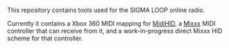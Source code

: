 This repository contains tools used for the SIGMA LOOP online radio.

Currently it contains a Xbox 360 MIDI mapping for [MidiHID](http://www.polhosting.info/web-archives/midihid/), a [Mixxx](http://mixxx.org/) MIDI controller that can receive from it, and a work-in-progress direct Mixxx HID scheme for that controller.
